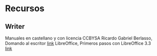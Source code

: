 # Recursos
## Writer
Manuales en castellano y con licencia CCBYSA
Ricardo Gabriel Berlasso, Domando al escritor
[link](https://elpinguinotolkiano.files.wordpress.com/2016/04/domandoalescritor-2016.pdf "Ricardo Gabriel Berlasso - Domando al escritor")
LibreOffice, Primeros pasos con LibreOffice 3.3
[link](https://wiki.documentfoundation.org/images/b/b9/0100GS3-PrimerosPasosConLibO.pdf "LibreOffice - Primeros pasos con LibreOffice 3.3")
